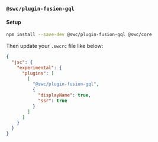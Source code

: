 ### `@swc/plugin-fusion-gql`

#### Setup

```sh
npm install --save-dev @swc/plugin-fusion-gql @swc/core
```

Then update your `.swcrc` file like below:

```json
{
  "jsc": {
    "experimental": {
      "plugins": [
        [
          "@swc/plugin-fusion-gql",
          {
            "displayName": true,
            "ssr": true
          }
        ]
      ]
    }
  }
}
```

